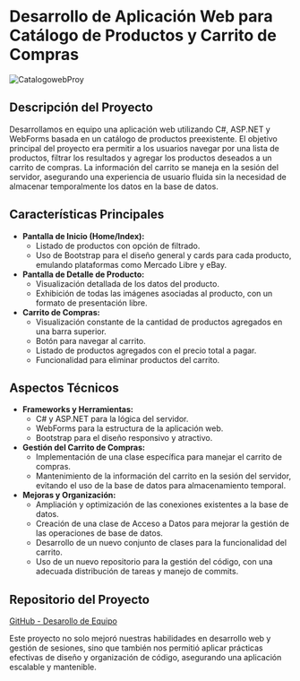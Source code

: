
<body>
    <h1>Desarrollo de Aplicación Web para Catálogo de Productos y Carrito de Compras</h1>
    
![CatalogowebProy](https://github.com/user-attachments/assets/7c333bf1-4271-4a37-ab51-f3aa9dcc8e32)

<h2>Descripción del Proyecto</h2>
<p>Desarrollamos en equipo una aplicación web utilizando C#, ASP.NET y WebForms basada en un catálogo de productos preexistente. El objetivo principal del proyecto era permitir a los usuarios navegar por una lista de productos, filtrar los resultados y agregar los productos deseados a un carrito de compras. La información del carrito se maneja en la sesión del servidor, asegurando una experiencia de usuario fluida sin la necesidad de almacenar temporalmente los datos en la base de datos.</p>

<h2>Características Principales</h2>
<ul>
    <li>
        <strong>Pantalla de Inicio (Home/Index):</strong>
        <ul>
            <li>Listado de productos con opción de filtrado.</li>
            <li>Uso de Bootstrap para el diseño general y cards para cada producto, emulando plataformas como Mercado Libre y eBay.</li>
        </ul>
    </li>
    <li>
        <strong>Pantalla de Detalle de Producto:</strong>
        <ul>
            <li>Visualización detallada de los datos del producto.</li>
            <li>Exhibición de todas las imágenes asociadas al producto, con un formato de presentación libre.</li>
        </ul>
    </li>
    <li>
        <strong>Carrito de Compras:</strong>
        <ul>
            <li>Visualización constante de la cantidad de productos agregados en una barra superior.</li>
            <li>Botón para navegar al carrito.</li>
            <li>Listado de productos agregados con el precio total a pagar.</li>
            <li>Funcionalidad para eliminar productos del carrito.</li>
        </ul>
    </li>
</ul>

<h2>Aspectos Técnicos</h2>
<ul>
    <li><strong>Frameworks y Herramientas:</strong>
        <ul>
            <li>C# y ASP.NET para la lógica del servidor.</li>
            <li>WebForms para la estructura de la aplicación web.</li>
            <li>Bootstrap para el diseño responsivo y atractivo.</li>
        </ul>
    </li>
    <li><strong>Gestión del Carrito de Compras:</strong>
        <ul>
            <li>Implementación de una clase específica para manejar el carrito de compras.</li>
            <li>Mantenimiento de la información del carrito en la sesión del servidor, evitando el uso de la base de datos para almacenamiento temporal.</li>
        </ul>
    </li>
    <li><strong>Mejoras y Organización:</strong>
        <ul>
            <li>Ampliación y optimización de las conexiones existentes a la base de datos.</li>
            <li>Creación de una clase de Acceso a Datos para mejorar la gestión de las operaciones de base de datos.</li>
            <li>Desarrollo de un nuevo conjunto de clases para la funcionalidad del carrito.</li>
            <li>Uso de un nuevo repositorio para la gestión del código, con una adecuada distribución de tareas y manejo de commits.</li>
        </ul>
    </li>
</ul>

<h2>Repositorio del Proyecto</h2>
<p><a href="https://github.com/TomiValero/tp-carrito-equipo-15.git" target="_blank">GitHub - Desarollo de Equipo</a></p>

<p>Este proyecto no solo mejoró nuestras habilidades en desarrollo web y gestión de sesiones, sino que también nos permitió aplicar prácticas efectivas de diseño y organización de código, asegurando una aplicación escalable y mantenible.</p>
</body>
</html>
